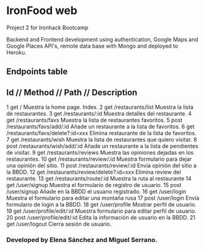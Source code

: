 # IronFood web

Project 2 for Ironhack Bootcamp

Backend and Frontend development using authentication, Google Maps and Google Places API's, remote data base with Mongo and deployed to Heroku.

## Endpoints table


Id // Method // Path                                    //  Description
----------------------------------------------------------------------------------------------------------
1       get     /                                           Muestra la home page. Index.
2       get     /restaurants/list                           Muestra la lista de restaurantes.
3       get     /restaurants/:id                            Muestra detalles del restaurante.
4       get     /restaurants/favs                           Muestra la lista de restaurantes favoritos.
5       post    /restaurants/favs/add/:id                   Añade un restaurante a la lista de favoritos.
6       get     /restaurants/favs/delete?:id=xxx            Elimina restaurante de la lista de favoritos.
7       get     /restaurants/wish                           Muestra la lista de restaurantes que quiero visitar.
8       post    /restaurants/wish/add/:id                   Añade un restaurante a la lista de pendientes de visitar.
9       get     /restaurants/reviews                        Muestra las opiniones dejadas en los restaurantes.
10      get     /restaurants/review/:id                     Muestra formulario para dejar una opinión del sitio.
11      post    /restaurants/review/:id                     Envía opinión del sitio a la BBDD.
12      get     /restaurants/review/delete?:id=xxx          Elimina review del restaurante.
13      get     /restaurants/route/:id                      Muestra la ruta al restaurante
14      get     /user/signup                                Muestra el formulario de registro de usuario.
15      post    /user/signup                                Añade en la BBDD el usuario registrado.
16      get     /user/login                                 Muestra el formulario para editar una montaña rusa
17      post    /user/login                                 Envía formulario de login a la BBDD.
18      get     /user/profile                               Mostrar perfil de usuario.
19      get     /user/profile/edit/:id                      Muestra formulario para editar perfil de  usuario.
20      post    /user/profile/edit/:id                      Edita la información de usuario en la BBDD.
21      get     /user/logout                                Cierra sesión de usuario.




### Developed by Elena Sánchez and Miguel Serrano.












